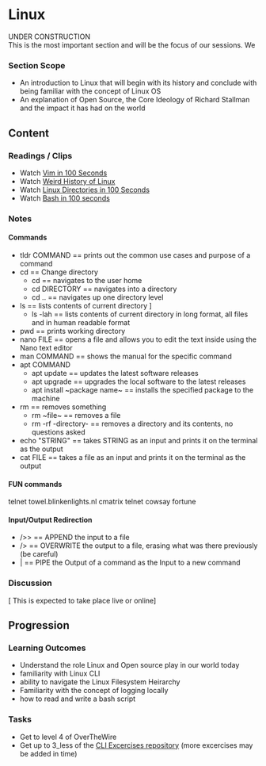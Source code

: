 # Linux  
UNDER CONSTRUCTION  
This is the most important section and will be the focus of our sessions. We 
### Section Scope  
- An introduction to Linux that will begin with its history and conclude with being familiar with the concept of Linux OS
- An explanation of Open Source, the Core Ideology of Richard Stallman and the impact it has had on the world  
## Content  
### Readings / Clips  
- Watch [Vim in 100 Seconds](https://www.youtube.com/watch?v=-txKSRn0qeA)
- Watch [Weird History of Linux](https://www.youtube.com/watch?v=ShcR4Zfc6Dw)
- Watch [Linux Directories in 100 Seconds](https://www.youtube.com/watch?v=42iQKuQodW4)
- Watch [Bash in 100 seconds](https://www.youtube.com/watch?v=I4EWvMFj37g)
### Notes  
#### Commands
- tldr COMMAND == prints out the common use cases and purpose of a command
- cd == Change directory
    - cd == navigates to the user home
    - cd DIRECTORY == navigates into a directory
    - cd .. == navigates up one directory level
- ls == lists contents of current directory ]
    - ls -lah == lists contents of current directory in long format, all files and in human readable format
- pwd == prints working directory
- nano FILE == opens a file and allows you to edit the text inside using the Nano text editor
- man COMMAND == shows the manual for the specific command
- apt COMMAND
    - apt update == updates the latest software releases 
    - apt upgrade == upgrades the local software to the latest releases
    - apt install ~package name~ == installs the specified package to the machine
- rm == removes something
    - rm ~file~ == removes a file
    - rm -rf -directory- == removes a directory and its contents, no questions asked
- echo "STRING" == takes STRING as an input and prints it on the terminal as the output
- cat FILE == takes a file as an input and prints it on the terminal as the output
#### FUN commands
telnet towel.blinkenlights.nl
cmatrix
telnet
cowsay
fortune
#### Input/Output Redirection
- />> == APPEND the input to a file
- /> == OVERWRITE the output to a file, erasing what was there previously (be careful)
- | == PIPE the Output of a command as the Input to a new command
### Discussion  
[ This is expected to take place live or online]
## Progression  
### Learning Outcomes  
- Understand the role Linux and Open source play in our world today  
- familiarity with Linux CLI  
- ability to navigate the Linux Filesystem Heirarchy  
- Familiarity with the concept of logging locally  
- how to read and write a bash script  
### Tasks    
- Get to level 4 of OverTheWire 
- Get up to 3_less of the [CLI Excercises repository](https://github.com/444B/CLI/tree/main/excercises) (more excercises may be added in time)
